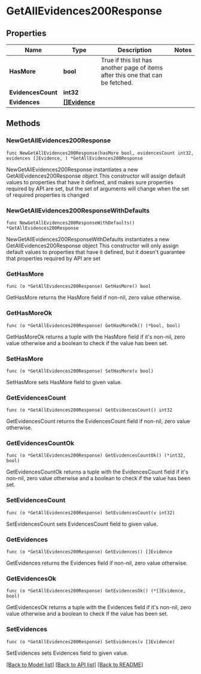 # GetAllEvidences200Response

## Properties

Name | Type | Description | Notes
------------ | ------------- | ------------- | -------------
**HasMore** | **bool** | True if this list has another page of items after this one that can be fetched. | 
**EvidencesCount** | **int32** |  | 
**Evidences** | [**[]Evidence**](Evidence.md) |  | 

## Methods

### NewGetAllEvidences200Response

`func NewGetAllEvidences200Response(hasMore bool, evidencesCount int32, evidences []Evidence, ) *GetAllEvidences200Response`

NewGetAllEvidences200Response instantiates a new GetAllEvidences200Response object
This constructor will assign default values to properties that have it defined,
and makes sure properties required by API are set, but the set of arguments
will change when the set of required properties is changed

### NewGetAllEvidences200ResponseWithDefaults

`func NewGetAllEvidences200ResponseWithDefaults() *GetAllEvidences200Response`

NewGetAllEvidences200ResponseWithDefaults instantiates a new GetAllEvidences200Response object
This constructor will only assign default values to properties that have it defined,
but it doesn't guarantee that properties required by API are set

### GetHasMore

`func (o *GetAllEvidences200Response) GetHasMore() bool`

GetHasMore returns the HasMore field if non-nil, zero value otherwise.

### GetHasMoreOk

`func (o *GetAllEvidences200Response) GetHasMoreOk() (*bool, bool)`

GetHasMoreOk returns a tuple with the HasMore field if it's non-nil, zero value otherwise
and a boolean to check if the value has been set.

### SetHasMore

`func (o *GetAllEvidences200Response) SetHasMore(v bool)`

SetHasMore sets HasMore field to given value.


### GetEvidencesCount

`func (o *GetAllEvidences200Response) GetEvidencesCount() int32`

GetEvidencesCount returns the EvidencesCount field if non-nil, zero value otherwise.

### GetEvidencesCountOk

`func (o *GetAllEvidences200Response) GetEvidencesCountOk() (*int32, bool)`

GetEvidencesCountOk returns a tuple with the EvidencesCount field if it's non-nil, zero value otherwise
and a boolean to check if the value has been set.

### SetEvidencesCount

`func (o *GetAllEvidences200Response) SetEvidencesCount(v int32)`

SetEvidencesCount sets EvidencesCount field to given value.


### GetEvidences

`func (o *GetAllEvidences200Response) GetEvidences() []Evidence`

GetEvidences returns the Evidences field if non-nil, zero value otherwise.

### GetEvidencesOk

`func (o *GetAllEvidences200Response) GetEvidencesOk() (*[]Evidence, bool)`

GetEvidencesOk returns a tuple with the Evidences field if it's non-nil, zero value otherwise
and a boolean to check if the value has been set.

### SetEvidences

`func (o *GetAllEvidences200Response) SetEvidences(v []Evidence)`

SetEvidences sets Evidences field to given value.



[[Back to Model list]](../README.md#documentation-for-models) [[Back to API list]](../README.md#documentation-for-api-endpoints) [[Back to README]](../README.md)


